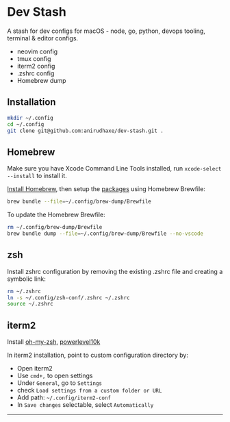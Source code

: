 # Dev Stash

A stash for dev configs for macOS - node, go, python, devops tooling, terminal & editor configs.

- neovim config
- tmux config
- iterm2 config
- .zshrc config
- Homebrew dump

## Installation

```bash
mkdir ~/.config
cd ~/.config
git clone git@github.com:anirudhaxe/dev-stash.git .
```

## Homebrew

Make sure you have Xcode Command Line Tools installed, run `xcode-select --install` to install it.

[Install Homebrew](https://brew.sh/), then setup the [packages](https://github.com/anirudhaxe/dev-stash/blob/main/brew-dump/Brewfile) using Homebrew Brewfile:

```bash
brew bundle --file=~/.config/brew-dump/Brewfile
```

To update the Homebrew Brewfile:

```bash
rm ~/.config/brew-dump/Brewfile
brew bundle dump --file=~/.config/brew-dump/Brewfile --no-vscode
```

## zsh

Install zshrc configuration by removing the existing .zshrc file and creating a symbolic link:

```bash
rm ~/.zshrc
ln -s ~/.config/zsh-conf/.zshrc ~/.zshrc
source ~/.zshrc
```

## iterm2

Install [oh-my-zsh](https://ohmyz.sh/#install), [powerlevel10k](https://github.com/romkatv/powerlevel10k?tab=readme-ov-file#installation)

In iterm2 installation, point to custom configuration directory by:

- Open iterm2
- Use `cmd+,` to open settings
- Under `General`, go to `Settings`
- check `Load settings from a custom folder or URL`
- Add path: `~/.config/iterm2-conf`
- In `Save changes` selectable, select `Automatically`

---
